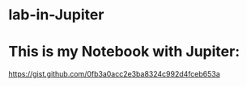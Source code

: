 # lab-in-Jupiter

# This is my Notebook with Jupiter:


https://gist.github.com/0fb3a0acc2e3ba8324c992d4fceb653a


